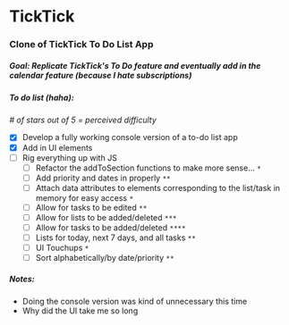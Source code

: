 # TickTick

### Clone of TickTick To Do List App

##### Goal: Replicate TickTick's To Do feature and eventually add in the calendar feature (because I hate subscriptions)

##### To do list (haha):

_# of stars out of 5 = perceived difficulty_

- [x] Develop a fully working console version of a to-do list app
- [x] Add in UI elements
- [ ] Rig everything up with JS
  - [ ] Refactor the addToSection functions to make more sense... `*`
  - [ ] Add priority and dates in properly `**`
  - [ ] Attach data attributes to elements corresponding to the list/task in memory for easy access `*`
  - [ ] Allow for tasks to be edited `**`
  - [ ] Allow for lists to be added/deleted `***`
  - [ ] Allow for tasks to be added/deleted `****`
  - [ ] Lists for today, next 7 days, and all tasks `**`
  - [ ] UI Touchups `*`
  - [ ] Sort alphabetically/by date/priority `**`

##### Notes:
- Doing the console version was kind of unnecessary this time
- Why did the UI take me so long
